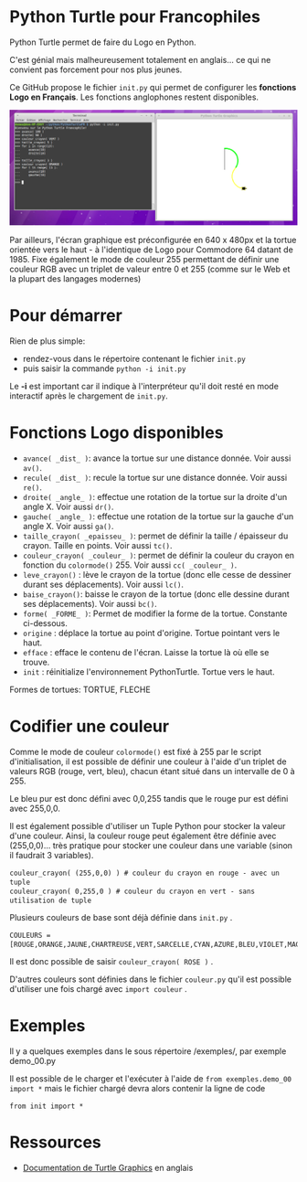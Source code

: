 # Python Turtle pour Francophiles

Python Turtle permet de faire du Logo en Python.

C'est génial mais malheureusement totalement en anglais... ce qui ne convient pas forcement pour nos plus jeunes.

Ce GitHub propose le fichier `init.py` qui permet de configurer les __fonctions Logo en Français__. 
Les fonctions anglophones restent disponibles.

![PythonTurtleFR Python Logo en Français](res/demo_00.png)

Par ailleurs, l'écran graphique est préconfigurée en 640 x 480px et la tortue orientée vers le haut - à l'identique de Logo pour Commodore 64 datant de 1985. Fixe également le mode de couleur 255 permettant de définir une couleur RGB avec un triplet de valeur entre 0 et 255 (comme sur le Web et la plupart des langages modernes)

# Pour démarrer 

Rien de plus simple:
* rendez-vous dans le répertoire contenant le fichier `init.py`
* puis saisir la commande `python -i init.py`

Le __-i__ est important car il indique à l'interpréteur qu'il doit resté en mode interactif après le chargement de `init.py`.

# Fonctions Logo disponibles
 
* `avance( _dist_ )`: avance la tortue sur une distance donnée. Voir aussi `av()`.
* `recule( _dist_ )`: recule la tortue sur une distance donnée. Voir aussi `re()`.
* `droite( _angle_ )`: effectue une rotation de la tortue sur la droite d'un angle X. Voir aussi `dr()`.
* `gauche( _angle_ )`: effectue une rotation de la tortue sur la gauche d'un angle X. Voir aussi `ga()`.
* `taille_crayon( _epaisseu_ )`: permet de définir la taille / épaisseur du crayon. Taille en points. Voir aussi `tc()`.
* `couleur_crayon( _couleur_ )`: permet de définir la couleur du crayon en fonction du `colormode()` 255. Voir aussi `cc( _couleur_ )`. 
* `leve_crayon()` : lève le crayon de la tortue (donc elle cesse de dessiner durant ses déplacements). Voir aussi `lc()`.
* `baise_crayon()`: baisse le crayon de la tortue (donc elle dessine durant ses déplacements). Voir aussi `bc()`.
* `forme( _FORME_ )`: Permet de modifier la forme de la tortue. Constante ci-dessous.
* `origine` : déplace la tortue au point d'origine. Tortue pointant vers le haut.
* `efface` : efface le contenu de l'écran. Laisse la tortue là où elle se trouve.
* `init` : réinitialize l'environnement PythonTurtle. Tortue vers le haut.

Formes de tortues: TORTUE, FLECHE

# Codifier une couleur
Comme le mode de couleur `colormode()` est fixé à 255 par le script d'initialisation, il est possible de définir une couleur à l'aide d'un triplet de valeurs RGB (rouge, vert, bleu), chacun étant situé dans un intervalle de 0 à 255.

Le bleu pur est donc défini avec 0,0,255 tandis que le rouge pur est défini avec 255,0,0.

Il est également possible d'utiliser un Tuple Python pour stocker la valeur d'une couleur. Ainsi, la couleur rouge peut également être définie avec (255,0,0)... très pratique pour stocker une couleur dans une variable (sinon il faudrait 3 variables).

```
couleur_crayon( (255,0,0) ) # couleur du crayon en rouge - avec un tuple
couleur_crayon( 0,255,0 ) # couleur du crayon en vert - sans utilisation de tuple
```

Plusieurs couleurs de base sont déjà définie dans `init.py` .

```
COULEURS = [ROUGE,ORANGE,JAUNE,CHARTREUSE,VERT,SARCELLE,CYAN,AZURE,BLEU,VIOLET,MAGENTA,ROSE]
```

Il est donc possible de saisir `couleur_crayon( ROSE )` .

D'autres couleurs sont définies dans le fichier `couleur.py` qu'il est possible d'utiliser une fois chargé avec `import couleur` .

# Exemples
Il y a quelques exemples dans le sous répertoire /exemples/, par exemple demo_00.py

Il est possible de le charger et l'exécuter à l'aide de ` from exemples.demo_00 import * ` mais le fichier chargé devra alors contenir la ligne de code 
```
from init import *
```

# Ressources
* [Documentation de Turtle Graphics](https://docs.python.org/3.3/library/turtle.html) en anglais
